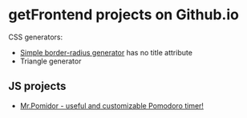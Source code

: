 # getFrontend projects on Github.io

CSS generators:
* [Simple border-radius generator](https://getfrontend.github.io/app-sbrg.html) has no title attribute
* Triangle generator

## JS projects
* [Mr.Pomidor - useful and customizable Pomodoro timer!](https://getfrontend.github.io/app-pomidor/)
